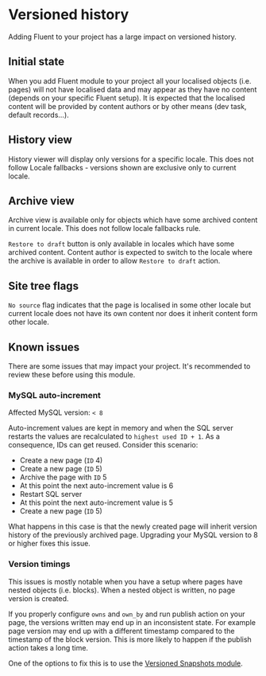 # Versioned history

Adding Fluent to your project has a large impact on versioned history.

## Initial state

When you add Fluent module to your project all your localised objects (i.e. pages) will not have localised data and may appear as they have no content (depends on your specific Fluent setup).
It is expected that the localised content will be provided by content authors or by other means (dev task, default records...).

## History view

History viewer will display only versions for a specific locale.
This does not follow Locale fallbacks - versions shown are exclusive only to current locale.

## Archive view

Archive view is available only for objects which have some archived content in current locale.
This does not follow locale fallbacks rule.

`Restore to draft` button is only available in locales which have some archived content.
Content author is expected to switch to the locale where the archive is available in order to allow `Restore to draft` action. 

## Site tree flags

`No source` flag indicates that the page is localised in some other locale but current locale does not have its own content nor does it inherit content form other locale.

## Known issues

There are some issues that may impact your project. It's recommended to review these before using this module.

### MySQL auto-increment

Affected MySQL version: `< 8`

Auto-increment values are kept in memory and when the SQL server restarts the values are recalculated to `highest used ID + 1`.
As a consequence, IDs can get reused. Consider this scenario:

* Create a new page (`ID` 4)
* Create a new page (`ID` 5)
* Archive the page with `ID` 5
* At this point the next auto-increment value is 6
* Restart SQL server
* At this point the next auto-increment value is 5
* Create a new page (`ID` 5)

What happens in this case is that the newly created page will inherit version history of the previously archived page.
Upgrading your MySQL version to 8 or higher fixes this issue.

### Version timings

This issues is mostly notable when you have a setup where pages have nested objects (i.e. blocks).
When a nested object is written, no page version is created.

If you properly configure `owns` and `own_by` and run publish action on your page, the versions written may end up in an inconsistent state.
For example page version may end up with a different timestamp compared to the timestamp of the block version.
This is more likely to happen if the publish action takes a long time.

One of the options to fix this is to use the [Versioned Snapshots module](https://github.com/silverstripe/silverstripe-versioned-snapshots).
